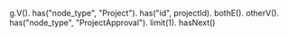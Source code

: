 g.V().
  has("node_type", "Project").
  has("id", projectId).
  bothE().
  otherV().
  has("node_type", "ProjectApproval").
  limit(1).
  hasNext()

